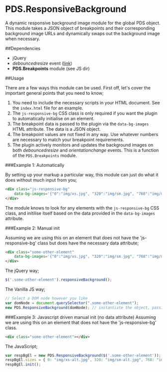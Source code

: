 # PDS.ResponsiveBackground

A dynamic responsive background image module for the global PDS object. This module takes a JSON object of breakpoints 
and their corresponding background image URLs and dynamically swaps out the background image when necessary.

##Dependencies
- jQuery
- *debouncedresize* event ([link](https://github.com/louisremi/jquery-smartresize))
- **PDS.Breakpoints** module (see JS dir)

##Usage 

There are a few ways this module can be used. First off, let's cover the important general points that you need to know;

1. You need to include the necessary scripts in your HTML document. See the `index.html` file for an example.
2. The `js-responsive-bg` CSS class is only required if you want the plugin to automatically initialise on an element.
3. The breakpoint data is passed to the plugin via the `data-bg-images` HTML attribute. The data is a JSON object. 
4. The breakpoint values are not fixed in any way. Use whatever numbers are necessary to match your breakpoint requirements.
5. The plugin actively monitors and updates the background images on both *debouncedresize* and *orientationchange* events. This is a function of the `PDS.Breakpoints` module.

###Example 1: Automatically 

By setting up your markup a particular way, this module can just do what it does without much input from you;

````html
<div class="js-responsive-bg"
    data-bg-images='{"0":"img/xs.jpg", "320":"img/sm.jpg", "768":"img/md.jpg", "1024":"img/lg.jpg"}'>
</div>
````

The module knows to look for any elements with the `js-responsive-bg` CSS class, and initilise itself based on the data
provided in the `data-bg-images` attribute.
 
###Example 2: Manual init

Assuming we are using this on an element that does not have the 'js-responsive-bg' class but does have the necessary data attribute;

````html
<div class="some-other-element"
    data-bg-images='{"0":"img/xs.jpg", "320":"img/sm.jpg", "768":"img/md.jpg", "1024":"img/lg.jpg"}'>
</div>
````
The jQuery way;
````javascript
$('.some-other-element').responsiveBackground();
````

The Vanilla JS way;
````javascript
// Select a DOM node however you like
var domNode = document.querySelector(".some-other-element");
new PDS.ResponsiveBackground(domNode); // instantiate the object, passing the DOM node
````

###Example 3: Javascript driven manual init (no data attribute)
Assuming we are using this on an element that does not have the 'js-responsive-bg' class.
````html
<div class="some-other-element"></div>
````
The JavaScript;
````javascript
var respBgEl = new PDS.ResponsiveBackground($('.some-other-element'));
respBgEl.sizes = { 0: "img/xs-alt.jpg", 320: "img/sm-alt.jpg", 768: "img/md-alt.jpg", 1024: "img/lg-alt.jpg"};
respBgEl.init();
````